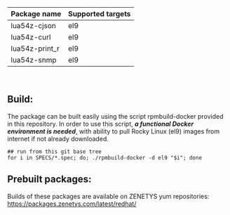 | Package&nbsp;name | Supported&nbsp;targets |
| :--- | :--- |
| <nobr>lua54z-cjson</nobr> | <nobr>el9</nobr> |
| <nobr>lua54z-curl</nobr> | <nobr>el9</nobr> |
| <nobr>lua54z-print_r</nobr> | <nobr>el9</nobr> |
| <nobr>lua54z-snmp</nobr> | <nobr>el9</nobr> |
<br/>


## Build:

The package can be built easily using the script rpmbuild-docker provided
in this repository. In order to use this script, _**a functional Docker
environment is needed**_, with ability to pull Rocky Linux (el9) images
from internet if not already downloaded.

```
## run from this git base tree
for i in SPECS/*.spec; do; ./rpmbuild-docker -d el9 "$i"; done
```

## Prebuilt packages:

Builds of these packages are available on ZENETYS yum repositories:<br/>
https://packages.zenetys.com/latest/redhat/
